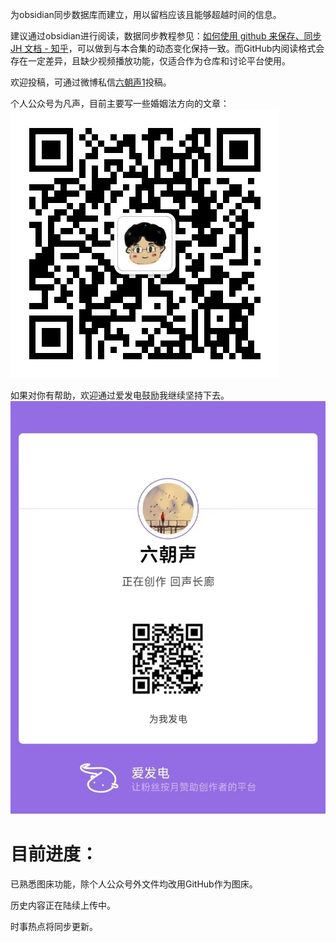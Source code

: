 为obsidian同步数据库而建立，用以留档应该且能够超越时间的信息。

建议通过obsidian进行阅读，数据同步教程参见：[如何使用 github 来保存、同步 JH 文档 - 知乎](https://zhuanlan.zhihu.com/p/380200295)，可以做到与本合集的动态变化保持一致。而GitHub内阅读格式会存在一定差异，且缺少视频播放功能，仅适合作为仓库和讨论平台使用。

欢迎投稿，可通过微博私信[六朝声1](https://weibo.com/u/7774067855)投稿。

个人公众号为凡声，目前主要写一些婚姻法方向的文章：
[![qrcode1673893952732.jpg](https://raw.githubusercontent.com/bluntvoice/mypic/main/qrcode1673893952732.jpg)](https://raw.githubusercontent.com/bluntvoice/mypic/main/qrcode1673893952732.jpg)

如果对你有帮助，欢迎通过爱发电鼓励我继续坚持下去。
![](https://raw.githubusercontent.com/bluntvoice/mypic/main/%E5%BE%AE%E4%BF%A1%E5%9B%BE%E7%89%87_20230119002956.jpg)
# 目前进度：
已熟悉图床功能，除个人公众号外文件均改用GitHub作为图床。

历史内容正在陆续上传中。

时事热点将同步更新。